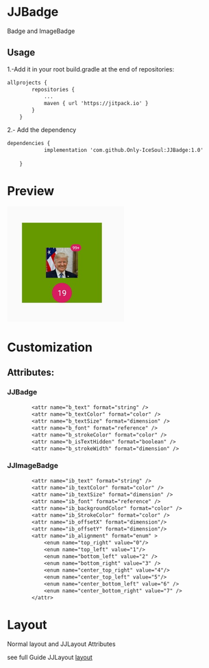 # JJBadge

Badge and ImageBadge


## Usage

1.-Add it in your root build.gradle at the end of repositories:
```
allprojects {
		repositories {
			...
			maven { url 'https://jitpack.io' }
		}
	}
```
2.- Add the dependency
```
dependencies {
	        implementation 'com.github.Only-IceSoul:JJBadge:1.0'
            
	}
```

# Preview

![Preview](assets/badge.jpg)



# Customization

## Attributes:

### JJBadge
```
        <attr name="b_text" format="string" />
        <attr name="b_textColor" format="color" />
        <attr name="b_textSize" format="dimension" />
        <attr name="b_font" format="reference" />
        <attr name="b_strokeColor" format="color" />
        <attr name="b_isTextHidden" format="boolean" />
        <attr name="b_strokeWidth" format="dimension" />

```

### JJImageBadge 
```
        <attr name="ib_text" format="string" />
        <attr name="ib_textColor" format="color" />
        <attr name="ib_textSize" format="dimension" />
        <attr name="ib_font" format="reference" />
        <attr name="ib_backgroundColor" format="color" />
        <attr name="ib_StrokeColor" format="color" />
        <attr name="ib_offsetX" format="dimension"/>
        <attr name="ib_offsetY" format="dimension"/>
        <attr name="ib_alignment" format="enum" >
            <enum name="top_right" value="0"/>
            <enum name="top_left" value="1"/>
            <enum name="bottom_left" value="2" />
            <enum name="bottom_right" value="3" />
            <enum name="center_top_right" value="4"/>
            <enum name="center_top_left" value="5"/>
            <enum name="center_bottom_left" value="6" />
            <enum name="center_bottom_right" value="7" />
	    </attr>
```



# Layout

Normal layout and JJLayout Attributes

see full Guide JJLayout [layout](https://github.com/Only-IceSoul/JJLayout/blob/master/README.md)
